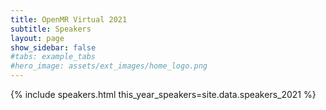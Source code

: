```yaml
---
title: OpenMR Virtual 2021
subtitle: Speakers
layout: page
show_sidebar: false
#tabs: example_tabs
#hero_image: assets/ext_images/home_logo.png
---
```


{% include speakers.html this_year_speakers=site.data.speakers_2021 %}
